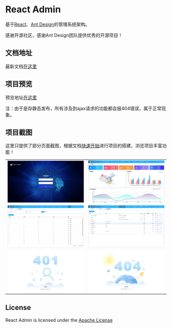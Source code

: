 # React Admin
基于[React](https://reactjs.org)、[Ant Design](https://ant.design/)的管理系统架构。

感谢开源社区，感谢Ant Design团队提供优秀的开源项目！

## 文档地址
最新文档[在这里](https://open.vbill.cn/react-admin)

## 项目预览
预览地址[在这里](https://open.vbill.cn/react-admin-live/)

注：由于是存静态发布，所有涉及到ajax请求的功能都会报404错误，属于正常现象。

## 项目截图
这里只提供了部分页面截图，根据文档[快速开始](https://open.vbill.cn/react-admin/START.html)进行项目的搭建，浏览项目丰富功能！

<table>
    <tr>
        <td><img src="docs/imgs/login.jpg" alt="登录"/></td>
        <td><img src="docs/imgs/home.jpg" alt="首页"/></td>
    </tr>
    <tr>
        <td><img src="docs/imgs/users.jpg" alt="用户"/></td>
        <td><img src="docs/imgs/menu.jpg" alt="菜单&权限"/></td>
    </tr>
    <tr>
        <td><img src="docs/imgs/401.jpg" alt="未登录"/></td>
        <td><img src="docs/imgs/404.png" alt="页面不存在"/></td>
    </tr>
</table>

## License

React Admin is licensed under the [Apache License](https://github.com/sxfad/react-admin/blob/master/LICENSE)
